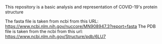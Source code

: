 This repository is a basic analysis and representation of COVID-19's protein structure

The fasta file is taken from ncbi from this URL: https://www.ncbi.nlm.nih.gov/nuccore/MN908947.3?report=fasta
The PDB file is taken from the ncbi from this url: https://www.ncbi.nlm.nih.gov/Structure/pdb/6LU7
